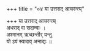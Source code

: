 +++
title = "०४ या उत्तराद् आचरन्त्य्"

+++
या उत्तराद् आचरन्त्य्  
अधराद् वा सदान्वाः ।  
अश्मानम् ऋच्छन्तीर् यन्तु  
यो ऽयं स्वादाव् अनाद्यः ॥